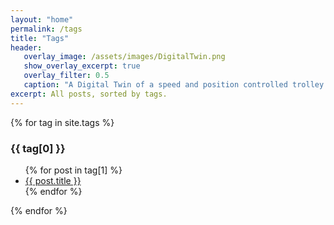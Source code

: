 ```yaml
---
layout: "home"
permalink: /tags
title: "Tags"
header:
   overlay_image: /assets/images/DigitalTwin.png
   show_overlay_excerpt: true
   overlay_filter: 0.5
   caption: "A Digital Twin of a speed and position controlled trolley system"
excerpt: All posts, sorted by tags.
---
```


{% for tag in site.tags %}
  <h3>{{ tag[0] }}</h3>
  <ul>
    {% for post in tag[1] %}
      <li><a href="{{ post.url }}">{{ post.title }}</a></li>
    {% endfor %}
  </ul>
{% endfor %}
